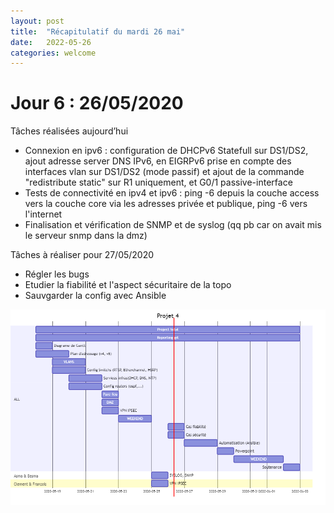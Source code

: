 ```yaml
---
layout: post
title:  "Récapitulatif du mardi 26 mai"
date:   2022-05-26
categories: welcome
---
```


# Jour 6 : 26/05/2020

Tâches réalisées aujourd’hui

- Connexion en ipv6 : configuration de DHCPv6 Statefull sur DS1/DS2, ajout adresse server DNS IPv6, en EIGRPv6 prise en compte des interfaces vlan sur DS1/DS2 (mode passif) et ajout de la commande "redistribute static" sur R1 uniquement, et G0/1 passive-interface 
- Tests de connectivité en ipv4 et ipv6 : ping -6 depuis la couche access vers la couche core via les adresses privée et publique, ping -6 vers l'internet
- Finalisation et vérification de SNMP et de syslog (qq pb car on avait mis le serveur snmp dans la dmz)

Tâches à réaliser pour 27/05/2020

- Régler les bugs
- Etudier la fiabilité et l'aspect sécuritaire de la topo
- Sauvgarder la config avec Ansible

![2020-05-26](20200526_planning.png)
